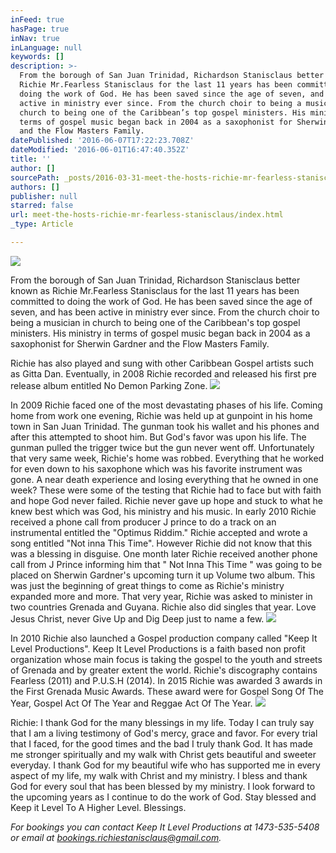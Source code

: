 ```yaml
---
inFeed: true
hasPage: true
inNav: true
inLanguage: null
keywords: []
description: >-
  From the borough of San Juan Trinidad, Richardson Stanisclaus better known as
  Richie Mr.Fearless Stanisclaus for the last 11 years has been committed to
  doing the work of God. He has been saved since the age of seven, and has been
  active in ministry ever since. From the church choir to being a musician in
  church to being one of the Caribbean’s top gospel ministers. His ministry in
  terms of gospel music began back in 2004 as a saxophonist for Sherwin Gardner
  and the Flow Masters Family. 
datePublished: '2016-06-07T17:22:23.708Z'
dateModified: '2016-06-01T16:47:40.352Z'
title: ''
author: []
sourcePath: _posts/2016-03-31-meet-the-hosts-richie-mr-fearless-stanisclaus.md
authors: []
publisher: null
starred: false
url: meet-the-hosts-richie-mr-fearless-stanisclaus/index.html
_type: Article

---
```

![](https://the-grid-user-content.s3-us-west-2.amazonaws.com/bdc06f61-4425-4716-a43a-0272e822f10d.jpg)

From the borough of San Juan Trinidad, Richardson Stanisclaus better known as Richie Mr.Fearless Stanisclaus for the last 11 years has been committed to doing the work of God. He has been saved since the age of seven, and has been active in ministry ever since. From the church choir to being a musician in church to being one of the Caribbean's top gospel ministers. His ministry in terms of gospel music began back in 2004 as a saxophonist for Sherwin Gardner and the Flow Masters Family. 

Richie has also played and sung with other Caribbean Gospel artists such as Gitta Dan. Eventually, in 2008 Richie recorded and released his first pre release album entitled No Demon Parking Zone.
![](https://the-grid-user-content.s3-us-west-2.amazonaws.com/823c1e93-baec-43f6-99fa-3555ef62ab1a.jpg)

In 2009 Richie faced one of the most devastating phases of his life. Coming home from work one evening, Richie was held up at gunpoint in his home town in San Juan Trinidad. The gunman took his wallet and his phones and after this attempted to shoot him. But God's favor was upon his life. The gunman pulled the trigger twice but the gun never went off. Unfortunately that very same week, Richie's home was robbed. Everything that he worked for even down to his saxophone which was his favorite instrument was gone. A near death experience and losing everything that he owned in one week? These were some of the testing that Richie had to face but with faith and hope God never failed. Richie never gave up hope and stuck to what he knew best which was God, his ministry and his music. In early 2010 Richie received a phone call from producer J prince to do a track on an instrumental entitled the "Optimus Riddim." Richie accepted and wrote a song entitled "Not inna This Time". However Richie did not know that this was a blessing in disguise. One month later Richie received another phone call from J Prince informing him that " Not Inna This Time " was going to be placed on Sherwin Gardner's upcoming turn it up Volume two album. This was just the beginning of great things to come as Richie's ministry expanded more and more. That very year, Richie was asked to minister in two countries Grenada and Guyana. Richie also did singles that year. Love Jesus Christ, never Give Up and Dig Deep just to name a few. ![](https://the-grid-user-content.s3-us-west-2.amazonaws.com/2faa5395-5b64-4294-a9b3-682d7e84620f.jpg)

In 2010 Richie also launched a Gospel production company called "Keep It Level Productions". Keep It Level Productions is a faith based non profit organization whose main focus is taking the gospel to the youth and streets of Grenada and by greater extent the world. Richie's discography contains Fearless (2011) and P.U.S.H (2014). In 2015 Richie was awarded 3 awards in the First Grenada Music Awards. These award were for Gospel Song Of The Year, Gospel Act Of The Year and Reggae Act Of The Year.
![](https://the-grid-user-content.s3-us-west-2.amazonaws.com/6028ce38-3a9f-424c-8490-20cab8efc6a7.jpg)

Richie: I thank God for the many blessings in my life. Today I can truly say that I am a living testimony of God's mercy, grace and favor. For every trial that I faced, for the good times and the bad I truly thank God. It has made me stronger spiritually and my walk with Christ gets beautiful and sweeter everyday. I thank God for my beautiful wife who has supported me in every aspect of my life, my walk with Christ and my ministry. I bless and thank God for every soul that has been blessed by my ministry. I look forward to the upcoming years as I continue to do the work of God. Stay blessed and Keep it Level To A Higher Level. Blessings.

_For bookings you can contact Keep It Level Productions at 1473-535-5408 or email at bookings.richiestanisclaus@gmail.com._